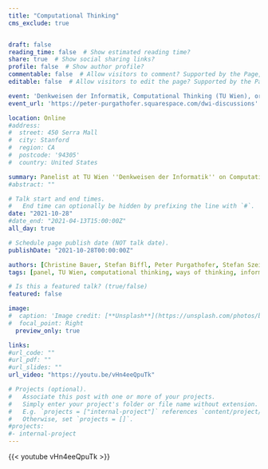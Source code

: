 ```yaml
---
title: "Computational Thinking"
cms_exclude: true


draft: false
reading_time: false  # Show estimated reading time?
share: true  # Show social sharing links?
profile: false  # Show author profile?
commentable: false  # Allow visitors to comment? Supported by the Page, Post, and Docs content types.
editable: false  # Allow visitors to edit the page? Supported by the Page, Post, and Docs content types.

event: 'Denkweisen der Informatik, Computational Thinking (TU Wien), organized by Peter Purgathofer'
event_url: 'https://peter-purgathofer.squarespace.com/dwi-discussions'

location: Online
#address:
#  street: 450 Serra Mall
#  city: Stanford
#  region: CA
#  postcode: '94305'
#  country: United States

summary: Panelist at TU Wien ''Denkweisen der Informatik'' on Computational Thinking.
#abstract: ""

# Talk start and end times.
#   End time can optionally be hidden by prefixing the line with `#`.
date: "2021-10-28"
#date_end: "2021-04-13T15:00:00Z"
all_day: true

# Schedule page publish date (NOT talk date).
publishDate: "2021-10-28T00:00:00Z"

authors: [Christine Bauer, Stefan Biffl, Peter Purgathofer, Stefan Szeider]
tags: [panel, TU Wien, computational thinking, ways of thinking, informatics, computer science, teaching]

# Is this a featured talk? (true/false)
featured: false

image:
#  caption: 'Image credit: [**Unsplash**](https://unsplash.com/photos/bzdhc5b3Bxs)'
#  focal_point: Right
  preview_only: true

links:
#url_code: ""
#url_pdf: ""
#url_slides: ""
url_video: "https://youtu.be/vHn4eeQpuTk"

# Projects (optional).
#   Associate this post with one or more of your projects.
#   Simply enter your project's folder or file name without extension.
#   E.g. `projects = ["internal-project"]` references `content/project/deep-learning/index.md`.
#   Otherwise, set `projects = []`.
#projects:
#- internal-project
---
```


{{< youtube vHn4eeQpuTk >}}

